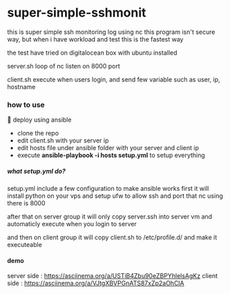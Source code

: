 # super-simple-sshmonit

this is super simple ssh monitoring log using nc
this program isn't secure way, but when i have workload and test this is the fastest way

the test have tried on digitalocean box with ubuntu installed

server.sh
loop of nc listen on 8000 port

client.sh
execute when users login, and send few variable such as user, ip, hostname

### how to use
🚀 deploy using ansible
- clone the repo
- edit client.sh with your server ip
- edit hosts file under ansible folder with your server and client ip
- execute **ansible-playbook -i hosts setup.yml** to setup everything

##### what setup.yml do?
setup.yml include a few configuration  to make ansible works
first it will install python on your vps and setup ufw to allow ssh and port that nc using there is 8000

after that on server group it will only copy server.ssh into server vm and automaticly execute when you login to server

and then on client group it will copy client.sh to /etc/profile.d/ and make it executeable

#### demo

server side : https://asciinema.org/a/USTiB4Zbu90eZBPYhlelsAgKz
client side : https://asciinema.org/a/VJtgXBVPGnATS87xZp2aOhClA


